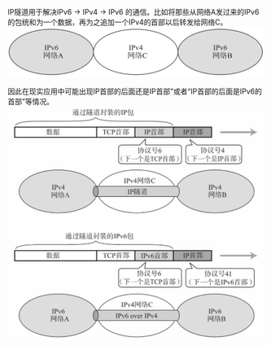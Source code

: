 IP隧道用于解决IPv6 -> IPv4 -> IPv6 的通信。比如将那些从网络A发过来的IPv6的包统和为一个数据，再为之追加一个IPv4的首部以后转发给网络C。
![](assets/image-20200717151213738.png)

因此在现实应用中可能出现IP首部的后面还是IP首部”或者“IP首部的后面是IPv6的首部”等情况。
![](assets/image-20200717151304653.png)